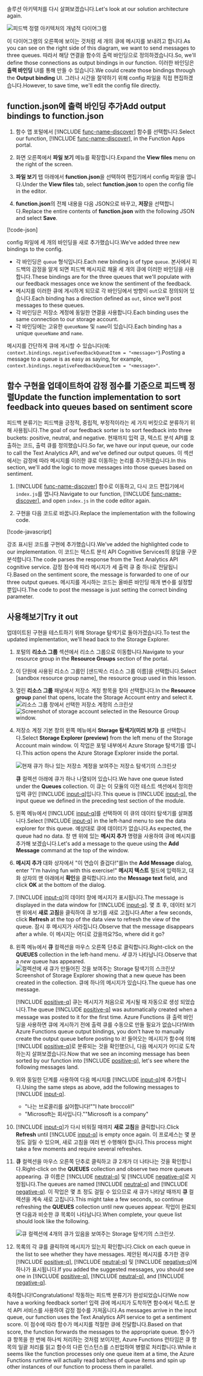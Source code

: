 <span data-ttu-id="9f0d3-101">솔루션 아키텍처를 다시 살펴보겠습니다.</span><span class="sxs-lookup"><span data-stu-id="9f0d3-101">Let's look at our solution architecture again.</span></span>

![피드백 정렬 아키텍처의 개념적 다이어그램](../media/proposed-solution.PNG)

<span data-ttu-id="9f0d3-103">이 다이어그램의 오른쪽에 보이는 것처럼 세 개의 큐에 메시지를 보내려고 합니다.</span><span class="sxs-lookup"><span data-stu-id="9f0d3-103">As you can see on the right side of this diagram, we want to send messages to three queues.</span></span> <span data-ttu-id="9f0d3-104">따라서 해당 연결을 함수의 출력 바인딩으로 정의하겠습니다.</span><span class="sxs-lookup"><span data-stu-id="9f0d3-104">So, we'll define those connections as output bindings in our function.</span></span> <span data-ttu-id="9f0d3-105">이러한 바인딩은 **출력 바인딩** UI를 통해 만들 수 있습니다.</span><span class="sxs-lookup"><span data-stu-id="9f0d3-105">We could create those bindings through the **Output binding** UI.</span></span> <span data-ttu-id="9f0d3-106">그러나 시간을 절약하기 위해 config 파일을 직접 편집하겠습니다.</span><span class="sxs-lookup"><span data-stu-id="9f0d3-106">However, to save time, we'll edit the config file directly.</span></span>

## <a name="add-output-bindings-to-functionjson"></a><span data-ttu-id="9f0d3-107">function.json에 출력 바인딩 추가</span><span class="sxs-lookup"><span data-stu-id="9f0d3-107">Add output bindings to function.json</span></span>

1. <span data-ttu-id="9f0d3-108">함수 앱 포털에서 [!INCLUDE [func-name-discover](./func-name-discover.md)] 함수를 선택합니다.</span><span class="sxs-lookup"><span data-stu-id="9f0d3-108">Select our function, [!INCLUDE [func-name-discover](./func-name-discover.md)], in the Function Apps portal.</span></span>

1. <span data-ttu-id="9f0d3-109">화면 오른쪽에서 **파일 보기** 메뉴를 확장합니다.</span><span class="sxs-lookup"><span data-stu-id="9f0d3-109">Expand the **View files** menu on the right of the screen.</span></span>

1. <span data-ttu-id="9f0d3-110">**파일 보기** 탭 아래에서 **function.json**을 선택하여 편집기에서 config 파일을 엽니다.</span><span class="sxs-lookup"><span data-stu-id="9f0d3-110">Under the **View files** tab, select **function.json** to open the config file in the editor.</span></span>

1. <span data-ttu-id="9f0d3-111">**function.json**의 전체 내용을 다음 JSON으로 바꾸고, **저장**을 선택합니다.</span><span class="sxs-lookup"><span data-stu-id="9f0d3-111">Replace the entire contents of **function.json** with the following JSON and select **Save**.</span></span>

[!code-json[](../code/function.json)]

<span data-ttu-id="9f0d3-112">config 파일에 세 개의 바인딩을 새로 추가했습니다.</span><span class="sxs-lookup"><span data-stu-id="9f0d3-112">We've added three new bindings to the config.</span></span>

- <span data-ttu-id="9f0d3-113">각 바인딩은 `queue` 형식입니다.</span><span class="sxs-lookup"><span data-stu-id="9f0d3-113">Each new binding is of type `queue`.</span></span> <span data-ttu-id="9f0d3-114">본사에서 피드백의 감정을 알게 되면 피드백 메시지로 채울 세 개의 큐에 이러한 바인딩을 사용합니다.</span><span class="sxs-lookup"><span data-stu-id="9f0d3-114">These bindings are for the three queues that we'll populate with our feedback messages once we know the sentiment of the feedback.</span></span>
- <span data-ttu-id="9f0d3-115">메시지를 이러한 큐에 게시하게 되므로 각 바인딩에서 방향이 `out`으로 정의되어 있습니다.</span><span class="sxs-lookup"><span data-stu-id="9f0d3-115">Each binding has a direction defined as `out`, since we'll post messages to these queues.</span></span>
- <span data-ttu-id="9f0d3-116">각 바인딩은 저장소 계정에 동일한 연결을 사용합니다.</span><span class="sxs-lookup"><span data-stu-id="9f0d3-116">Each binding uses the same connection to our storage account.</span></span>
- <span data-ttu-id="9f0d3-117">각 바인딩에는 고유한 `queueName` 및 `name`이 있습니다.</span><span class="sxs-lookup"><span data-stu-id="9f0d3-117">Each binding has a unique `queueName` and `name`.</span></span>

<span data-ttu-id="9f0d3-118">메시지를 간단하게 큐에 게시할 수 있습니다(예: `context.bindings.negativeFeedbackQueueItem = "<message>"`).</span><span class="sxs-lookup"><span data-stu-id="9f0d3-118">Posting a message to a queue is as easy as saying, for example,  `context.bindings.negativeFeedbackQueueItem = "<message>"`.</span></span>

## <a name="update-the-function-implementation-to-sort-feedback-into-queues-based-on-sentiment-score"></a><span data-ttu-id="9f0d3-119">함수 구현을 업데이트하여 감정 점수를 기준으로 피드백 정렬</span><span class="sxs-lookup"><span data-stu-id="9f0d3-119">Update the function implementation to sort feedback into queues based on sentiment score</span></span>

<span data-ttu-id="9f0d3-120">피드백 분류기는 피드백을 긍정적, 중립적, 부정적이라는 세 가지 버킷으로 분류하기 위해 사용됩니다.</span><span class="sxs-lookup"><span data-stu-id="9f0d3-120">The goal of our feedback sorter is to sort feedback into three buckets: positive, neutral, and negative.</span></span> <span data-ttu-id="9f0d3-121">현재까지 입력 큐, 텍스트 분석 API를 호출하는 코드, 출력 큐를 정의했습니다.</span><span class="sxs-lookup"><span data-stu-id="9f0d3-121">So far, we have our input queue, our code to call the Text Analytics API, and we've defined our output queues.</span></span> <span data-ttu-id="9f0d3-122">이 섹션에서는 감정에 따라 메시지를 이러한 큐로 이동하는 논리를 추가하겠습니다.</span><span class="sxs-lookup"><span data-stu-id="9f0d3-122">In this section, we'll add the logic to move messages into those queues based on sentiment.</span></span>

1. <span data-ttu-id="9f0d3-123">[!INCLUDE [func-name-discover](./func-name-discover.md)] 함수로 이동하고, 다시 코드 편집기에서 `index.js`를 엽니다.</span><span class="sxs-lookup"><span data-stu-id="9f0d3-123">Navigate to our function, [!INCLUDE [func-name-discover](./func-name-discover.md)], and open `index.js` in the code editor again.</span></span>

1. <span data-ttu-id="9f0d3-124">구현을 다음 코드로 바꿉니다.</span><span class="sxs-lookup"><span data-stu-id="9f0d3-124">Replace the implementation with the following code.</span></span>

[!code-javascript[](../code/discover-sentiment+sort.js?highlight=26-48)]

<span data-ttu-id="9f0d3-125">강조 표시된 코드를 구현에 추가했습니다.</span><span class="sxs-lookup"><span data-stu-id="9f0d3-125">We've added the highlighted code to our implementation.</span></span> <span data-ttu-id="9f0d3-126">이 코드는 텍스트 분석 API Cognitive Services의 응답을 구문 분석합니다.</span><span class="sxs-lookup"><span data-stu-id="9f0d3-126">The code parses the response from the Text Analytics API cognitive service.</span></span> <span data-ttu-id="9f0d3-127">감정 점수에 따라 메시지가 세 출력 큐 중 하나로 전달됩니다.</span><span class="sxs-lookup"><span data-stu-id="9f0d3-127">Based on the sentiment score, the message is forwarded to one of our three output queues.</span></span> <span data-ttu-id="9f0d3-128">메시지를 게시하는 코드는 올바른 바인딩 매개 변수를 설정할 뿐입니다.</span><span class="sxs-lookup"><span data-stu-id="9f0d3-128">The code to post the message is just setting the correct binding parameter.</span></span>

## <a name="try-it-out"></a><span data-ttu-id="9f0d3-129">사용해보기</span><span class="sxs-lookup"><span data-stu-id="9f0d3-129">Try it out</span></span>

<span data-ttu-id="9f0d3-130">업데이트된 구현을 테스트하기 위해 Storage 탐색기로 돌아가겠습니다.</span><span class="sxs-lookup"><span data-stu-id="9f0d3-130">To test the updated implementation, we'll head back to the Storage Explorer.</span></span>

1. <span data-ttu-id="9f0d3-131">포털의 **리소스 그룹** 섹션에서 리소스 그룹으로 이동합니다.</span><span class="sxs-lookup"><span data-stu-id="9f0d3-131">Navigate to your resource group in the **Resource Groups** section of the portal.</span></span>

1. <span data-ttu-id="9f0d3-132">이 단원에 사용된 리소스 그룹인 <rgn>[샌드박스 리소스 그룹 이름]</rgn>을 선택합니다.</span><span class="sxs-lookup"><span data-stu-id="9f0d3-132">Select <rgn>[sandbox resource group name]</rgn>, the resource group used in this lesson.</span></span>

1. <span data-ttu-id="9f0d3-133">열린 **리소스 그룹** 패널에서 저장소 계정 항목을 찾아 선택합니다.</span><span class="sxs-lookup"><span data-stu-id="9f0d3-133">In the **Resource group** panel that opens, locate the Storage Account entry and select it.</span></span>
    <span data-ttu-id="9f0d3-134">![리소스 그룹 창에서 선택한 저장소 계정의 스크린샷](../media/select-storage-account.png)</span><span class="sxs-lookup"><span data-stu-id="9f0d3-134">![Screenshot of storage account selected in the Resource Group window.](../media/select-storage-account.png)</span></span>

1. <span data-ttu-id="9f0d3-135">저장소 계정 기본 창의 왼쪽 메뉴에서 **Storage 탐색기(미리 보기)** 를 선택합니다.</span><span class="sxs-lookup"><span data-stu-id="9f0d3-135">Select **Storage Explorer (preview)** from the left menu of the Storage Account main window.</span></span> <span data-ttu-id="9f0d3-136">이 작업은 포털 내부에서 Azure Storage 탐색기를 엽니다.</span><span class="sxs-lookup"><span data-stu-id="9f0d3-136">This action opens the Azure Storage Explorer inside the portal.</span></span>

    ![현재 큐가 하나 있는 저장소 계정을 보여주는 저장소 탐색기의 스크린샷](../media/storage-explorer-menu-inputq.png)

    <span data-ttu-id="9f0d3-138">**큐** 컬렉션 아래에 큐가 하나 나열되어 있습니다.</span><span class="sxs-lookup"><span data-stu-id="9f0d3-138">We have one queue listed under the **Queues** collection.</span></span> <span data-ttu-id="9f0d3-139">이 큐는 이 모듈의 이전 테스트 섹션에서 정의한 입력 큐인 [!INCLUDE [input-q](./q-name-input.md)]입니다.</span><span class="sxs-lookup"><span data-stu-id="9f0d3-139">This queue is [!INCLUDE [input-q](./q-name-input.md)], the input queue we defined in the preceding test section of the module.</span></span>        

1. <span data-ttu-id="9f0d3-140">왼쪽 메뉴에서 [!INCLUDE [input-q](./q-name-input.md)]를 선택하여 이 큐의 데이터 탐색기를 살펴봅니다.</span><span class="sxs-lookup"><span data-stu-id="9f0d3-140">Select [!INCLUDE [input-q](./q-name-input.md)] in the left-hand menu to see the data explorer for this queue.</span></span> <span data-ttu-id="9f0d3-141">예상대로 큐에 데이터가 없습니다.</span><span class="sxs-lookup"><span data-stu-id="9f0d3-141">As expected, the queue had no data.</span></span> <span data-ttu-id="9f0d3-142">창 맨 위에 있는 **메시지 추가** 명령을 사용하여 큐에 메시지를 추가해 보겠습니다.</span><span class="sxs-lookup"><span data-stu-id="9f0d3-142">Let's add a message to the queue using the **Add Message** command at the top of the window.</span></span>

1. <span data-ttu-id="9f0d3-143">**메시지 추가** 대화 상자에서 "이 연습이 즐겁다!"를</span><span class="sxs-lookup"><span data-stu-id="9f0d3-143">In the **Add Message** dialog, enter "I'm having fun with this exercise!"</span></span> <span data-ttu-id="9f0d3-144">**메시지 텍스트** 필드에 입력하고, 대화 상자의 맨 아래에서 **확인**을 클릭합니다.</span><span class="sxs-lookup"><span data-stu-id="9f0d3-144">into the **Message text** field, and click **OK** at the bottom of the dialog.</span></span>

1. <span data-ttu-id="9f0d3-145">[!INCLUDE [input-q](./q-name-input.md)]의 데이터 창에 메시지가 표시됩니다.</span><span class="sxs-lookup"><span data-stu-id="9f0d3-145">The message is displayed in the data window for [!INCLUDE [input-q](./q-name-input.md)].</span></span> <span data-ttu-id="9f0d3-146">몇 초 후, 데이터 보기 맨 위에서 **새로 고침**을 클릭하여 큐 보기를 새로 고칩니다.</span><span class="sxs-lookup"><span data-stu-id="9f0d3-146">After a few seconds, click **Refresh** at the top of the data view to refresh the view of the queue.</span></span> <span data-ttu-id="9f0d3-147">잠시 후 메시지가 사라집니다.</span><span class="sxs-lookup"><span data-stu-id="9f0d3-147">Observe that the message disappears after a while.</span></span> <span data-ttu-id="9f0d3-148">이 메시지는 어디로 갔을까요?</span><span class="sxs-lookup"><span data-stu-id="9f0d3-148">So, where did it go?</span></span>

1. <span data-ttu-id="9f0d3-149">왼쪽 메뉴에서 **큐** 컬렉션을 마우스 오른쪽 단추로 클릭합니다.</span><span class="sxs-lookup"><span data-stu-id="9f0d3-149">Right-click on the **QUEUES** collection in the left-hand menu.</span></span> <span data-ttu-id="9f0d3-150">*새* 큐가 나타납니다.</span><span class="sxs-lookup"><span data-stu-id="9f0d3-150">Observe that a *new* queue has appeared.</span></span>
    <span data-ttu-id="9f0d3-151">![컬렉션에 새 큐가 만들어진 것을 보여주는 Storage 탐색기의 스크린샷</span><span class="sxs-lookup"><span data-stu-id="9f0d3-151">![Screenshot of Storage Explorer showing that a new queue has been created in the collection.</span></span> <span data-ttu-id="9f0d3-152">큐에 하나의 메시지가 있습니다.](../media/sa-new-output-q.png)</span><span class="sxs-lookup"><span data-stu-id="9f0d3-152">The queue has one message.](../media/sa-new-output-q.png)</span></span>

    <span data-ttu-id="9f0d3-153">[!INCLUDE [positive-q](./q-name-positive.md)] 큐는 메시지가 처음으로 게시될 때 자동으로 생성 되었습니다.</span><span class="sxs-lookup"><span data-stu-id="9f0d3-153">The queue [!INCLUDE [positive-q](./q-name-positive.md)] was automatically created when a message was posted to it for the first time.</span></span> <span data-ttu-id="9f0d3-154">Azure Functions 큐 출력 바인딩을 사용하면 큐에 게시하기 전에 출력 큐를 수동으로 만들 필요가 없습니다!</span><span class="sxs-lookup"><span data-stu-id="9f0d3-154">With Azure Functions queue output bindings, you don't have to manually create the output queue before posting to it!</span></span> <span data-ttu-id="9f0d3-155">들어오는 메시지가 함수에 의해 [!INCLUDE [positive-q](./q-name-positive.md)]로 분류되는 것을 확인했으니, 다음 메시지가 어디로 도착하는지 살펴보겠습니다.</span><span class="sxs-lookup"><span data-stu-id="9f0d3-155">Now that we see an incoming message has been sorted by our function into [!INCLUDE [positive-q](./q-name-positive.md)], let's see where the following messages land.</span></span>    

1. <span data-ttu-id="9f0d3-156">위와 동일한 단계를 사용하여 다음 메시지를 [!INCLUDE [input-q](./q-name-input.md)]에 추가합니다.</span><span class="sxs-lookup"><span data-stu-id="9f0d3-156">Using the same steps as above, add the following messages to [!INCLUDE [input-q](./q-name-input.md)].</span></span>

    - <span data-ttu-id="9f0d3-157">"나는 브로콜리를 싫어합니다!"</span><span class="sxs-lookup"><span data-stu-id="9f0d3-157">"I hate broccoli!"</span></span>
    - <span data-ttu-id="9f0d3-158">"Microsoft는 회사입니다."</span><span class="sxs-lookup"><span data-stu-id="9f0d3-158">"Microsoft is a company"</span></span>

1. <span data-ttu-id="9f0d3-159">[!INCLUDE [input-q](./q-name-input.md)]가 다시 비워질 때까지 **새로 고침**을 클릭합니다.</span><span class="sxs-lookup"><span data-stu-id="9f0d3-159">Click **Refresh** until [!INCLUDE [input-q](./q-name-input.md)] is empty once again.</span></span> <span data-ttu-id="9f0d3-160">이 프로세스는 몇 분 정도 걸릴 수 있으며, 새로 고침을 여러 번 수행해야 합니다.</span><span class="sxs-lookup"><span data-stu-id="9f0d3-160">This process might take a few moments and require several refreshes.</span></span>

1. <span data-ttu-id="9f0d3-161">**큐** 컬렉션을 마우스 오른쪽 단추로 클릭하고 큐 2개가 더 나타나는 것을 확인합니다.</span><span class="sxs-lookup"><span data-stu-id="9f0d3-161">Right-click on the **QUEUES** collection and observe two more queues appearing.</span></span> <span data-ttu-id="9f0d3-162">큐 이름은 [!INCLUDE [neutral-q](./q-name-neutral.md)] 및 [!INCLUDE [negative-q](./q-name-negative.md)]로 지정됩니다.</span><span class="sxs-lookup"><span data-stu-id="9f0d3-162">The queues are named [!INCLUDE [neutral-q](./q-name-neutral.md)] and [!INCLUDE [negative-q](./q-name-negative.md)].</span></span> <span data-ttu-id="9f0d3-163">이 작업은 몇 초 정도 걸릴 수 있으므로 새 큐가 나타날 때까지 **큐** 컬렉션을 계속 새로 고칩니다.</span><span class="sxs-lookup"><span data-stu-id="9f0d3-163">This might take a few seconds, so continue refreshing the **QUEUES** collection until new queues appear.</span></span> <span data-ttu-id="9f0d3-164">작업이 완료되면 다음과 비슷한 큐 목록이 나타납니다.</span><span class="sxs-lookup"><span data-stu-id="9f0d3-164">When complete, your queue list should look like the following.</span></span>

    ![큐 컬렉션에 4개의 큐가 있음을 보여주는 Storage 탐색기의 스크린샷.](../media/sa-final-q-list.png)

1. <span data-ttu-id="9f0d3-166">목록의 각 큐를 클릭하여 메시지가 있는지 확인합니다.</span><span class="sxs-lookup"><span data-stu-id="9f0d3-166">Click on each queue in the list to see whether they have messages.</span></span> <span data-ttu-id="9f0d3-167">제안된 메시지를 추가한 경우 [!INCLUDE [positive-q](./q-name-positive.md)], [!INCLUDE [neutral-q](./q-name-neutral.md)] 및 [!INCLUDE [negative-q](./q-name-negative.md)]에 하나가 표시됩니다.</span><span class="sxs-lookup"><span data-stu-id="9f0d3-167">If you added the suggested messages, you should see one in [!INCLUDE [positive-q](./q-name-positive.md)], [!INCLUDE [neutral-q](./q-name-neutral.md)], and [!INCLUDE [negative-q](./q-name-negative.md)].</span></span>

<span data-ttu-id="9f0d3-168">축하합니다!</span><span class="sxs-lookup"><span data-stu-id="9f0d3-168">Congratulations!</span></span> <span data-ttu-id="9f0d3-169">작동하는 피드백 분류기가 완성되었습니다!</span><span class="sxs-lookup"><span data-stu-id="9f0d3-169">We now have a working feedback sorter!</span></span> <span data-ttu-id="9f0d3-170">입력 큐에 메시지가 도착하면 함수에서 텍스트 분석 API 서비스를 사용하여 감정 점수를 가져옵니다.</span><span class="sxs-lookup"><span data-stu-id="9f0d3-170">As messages arrive in the input queue, our function uses the Text Analytics API service to get a sentiment score.</span></span> <span data-ttu-id="9f0d3-171">이 점수에 따라 함수가 메시지를 적절한 큐에 전달합니다.</span><span class="sxs-lookup"><span data-stu-id="9f0d3-171">Based on that score, the function forwards the messages to the appropriate queue.</span></span> <span data-ttu-id="9f0d3-172">함수가 큐 항목을 한 번에 하나씩 처리하는 것처럼 보이지만, Azure Functions 런타임은 큐 항목의 일괄 처리를 읽고 함수의 다른 인스턴스를 스핀업하여 병렬로 처리합니다.</span><span class="sxs-lookup"><span data-stu-id="9f0d3-172">While it seems like the function processes only one queue item at a time, the Azure Functions runtime will actually read batches of queue items and spin up other instances of our function to process them in parallel.</span></span>